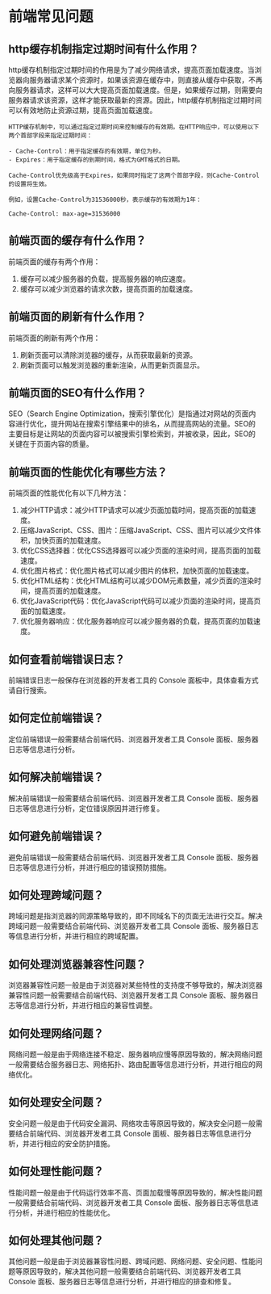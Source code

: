 # 前端常见问题

## http缓存机制指定过期时间有什么作用？ 

http缓存机制指定过期时间的作用是为了减少网络请求，提高页面加载速度。当浏览器向服务器请求某个资源时，如果该资源在缓存中，则直接从缓存中获取，不再向服务器请求，这样可以大大提高页面加载速度。但是，如果缓存过期，则需要向服务器请求该资源，这样才能获取最新的资源。因此，http缓存机制指定过期时间可以有效地防止资源过期，提高页面加载速度。
```
HTTP缓存机制中，可以通过指定过期时间来控制缓存的有效期。在HTTP响应中，可以使用以下两个首部字段来指定过期时间：

- Cache-Control：用于指定缓存的有效期，单位为秒。
- Expires：用于指定缓存的到期时间，格式为GMT格式的日期。

Cache-Control优先级高于Expires，如果同时指定了这两个首部字段，则Cache-Control的设置将生效。

例如，设置Cache-Control为31536000秒，表示缓存的有效期为1年：

Cache-Control: max-age=31536000
```
## 前端页面的缓存有什么作用？ 

前端页面的缓存有两个作用：

1. 缓存可以减少服务器的负载，提高服务器的响应速度。
2. 缓存可以减少浏览器的请求次数，提高页面的加载速度。

## 前端页面的刷新有什么作用？ 

前端页面的刷新有两个作用：

1. 刷新页面可以清除浏览器的缓存，从而获取最新的资源。
2. 刷新页面可以触发浏览器的重新渲染，从而更新页面显示。

## 前端页面的SEO有什么作用？ 

SEO（Search Engine Optimization，搜索引擎优化）是指通过对网站的页面内容进行优化，提升网站在搜索引擎结果中的排名，从而提高网站的流量。SEO的主要目标是让网站的页面内容可以被搜索引擎检索到，并被收录，因此，SEO的关键在于页面内容的质量。

## 前端页面的性能优化有哪些方法？ 

前端页面的性能优化有以下几种方法：

1. 减少HTTP请求：减少HTTP请求可以减少页面加载时间，提高页面的加载速度。
2. 压缩JavaScript、CSS、图片：压缩JavaScript、CSS、图片可以减少文件体积，加快页面的加载速度。
3. 优化CSS选择器：优化CSS选择器可以减少页面的渲染时间，提高页面的加载速度。
4. 优化图片格式：优化图片格式可以减少图片的体积，加快页面的加载速度。
5. 优化HTML结构：优化HTML结构可以减少DOM元素数量，减少页面的渲染时间，提高页面的加载速度。
6. 优化JavaScript代码：优化JavaScript代码可以减少页面的渲染时间，提高页面的加载速度。
7. 优化服务器响应：优化服务器响应可以减少服务器的负载，提高页面的加载速度。


## 如何查看前端错误日志？ 

前端错误日志一般保存在浏览器的开发者工具的 Console 面板中，具体查看方式请自行搜索。

## 如何定位前端错误？ 

定位前端错误一般需要结合前端代码、浏览器开发者工具 Console 面板、服务器日志等信息进行分析。

## 如何解决前端错误？ 

解决前端错误一般需要结合前端代码、浏览器开发者工具 Console 面板、服务器日志等信息进行分析，定位错误原因并进行修复。

## 如何避免前端错误？ 

避免前端错误一般需要结合前端代码、浏览器开发者工具 Console 面板、服务器日志等信息进行分析，并进行相应的错误预防措施。

## 如何处理跨域问题？ 

跨域问题是指浏览器的同源策略导致的，即不同域名下的页面无法进行交互。解决跨域问题一般需要结合前端代码、浏览器开发者工具 Console 面板、服务器日志等信息进行分析，并进行相应的跨域配置。

## 如何处理浏览器兼容性问题？ 

浏览器兼容性问题一般是由于浏览器对某些特性的支持度不够导致的，解决浏览器兼容性问题一般需要结合前端代码、浏览器开发者工具 Console 面板、服务器日志等信息进行分析，并进行相应的兼容性调整。

## 如何处理网络问题？ 

网络问题一般是由于网络连接不稳定、服务器响应慢等原因导致的，解决网络问题一般需要结合服务器日志、网络拓扑、路由配置等信息进行分析，并进行相应的网络优化。

## 如何处理安全问题？ 

安全问题一般是由于代码安全漏洞、网络攻击等原因导致的，解决安全问题一般需要结合前端代码、浏览器开发者工具 Console 面板、服务器日志等信息进行分析，并进行相应的安全防护措施。

## 如何处理性能问题？ 

性能问题一般是由于代码运行效率不高、页面加载慢等原因导致的，解决性能问题一般需要结合前端代码、浏览器开发者工具 Console 面板、服务器日志等信息进行分析，并进行相应的性能优化。

## 如何处理其他问题？ 

其他问题一般是由于浏览器兼容性问题、跨域问题、网络问题、安全问题、性能问题等原因导致的，解决其他问题一般需要结合前端代码、浏览器开发者工具 Console 面板、服务器日志等信息进行分析，并进行相应的排查和修复。



